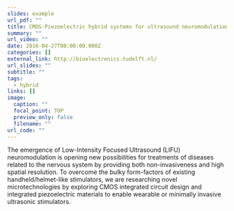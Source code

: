 ```yaml
---
slides: example
url_pdf: ""
title: CMOS-Piezoelectric hybrid systems for ultrasound neuromodulation
summary: ""
url_video: ""
date: 2016-04-27T00:00:00.000Z
categories: []
external_link: http://bioelectronics.tudelft.nl/
url_slides: ""
subtitle: ""
tags:
  - hybrid
links: []
image:
  caption: ""
  focal_point: TOP
  preview_only: false
  filename: ""
url_code: ""
---
```

The emergence of Low-Intensity Focused Ultrasound (LIFU) neuromodulation is opening new possibilities for treatments of diseases related to the nervous system by providing both non-invasiveness and high spatial resolution. To overcome the bulky form-factors of existing handheld/helmet-like stimulators, we are researching novel microtechnologies by exploring CMOS integrated circuit design and integrated piezoelectric materials to enable wearable or minimally invasive ultrasonic stimulators.